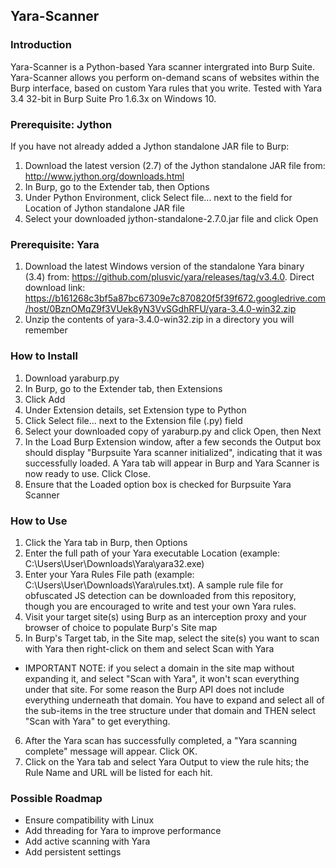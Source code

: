 ## Yara-Scanner

### Introduction
Yara-Scanner is a Python-based Yara scanner intergrated into Burp Suite. Yara-Scanner allows you perform on-demand scans of websites within the Burp interface, based on custom Yara rules that you write. Tested with Yara 3.4 32-bit in Burp Suite Pro 1.6.3x on Windows 10. 

### Prerequisite: Jython
If you have not already added a Jython standalone JAR file to Burp:

1. Download the latest version (2.7) of the Jython standalone JAR file from: http://www.jython.org/downloads.html
2. In Burp, go to the Extender tab, then Options
3. Under Python Environment, click Select file... next to the field for Location of Jython standalone JAR file
4. Select your downloaded jython-standalone-2.7.0.jar file and click Open

### Prerequisite: Yara
1. Download the latest Windows version of the standalone Yara binary (3.4) from: https://github.com/plusvic/yara/releases/tag/v3.4.0. Direct download link: https://b161268c3bf5a87bc67309e7c870820f5f39f672.googledrive.com/host/0BznOMqZ9f3VUek8yN3VvSGdhRFU/yara-3.4.0-win32.zip
2. Unzip the contents of yara-3.4.0-win32.zip in a directory you will remember

### How to Install
1. Download yaraburp.py
3. In Burp, go to the Extender tab, then Extensions
3. Click Add
4. Under Extension details, set Extension type to Python
5. Click Select file...  next to the Extension file (.py) field 
6. Select your downloaded copy of yaraburp.py and click Open, then Next
7. In the Load Burp Extension window, after a few seconds the Output box should display "Burpsuite Yara scanner initialized", indicating that it was successfully loaded. A Yara tab will appear in Burp and Yara Scanner is now ready to use. Click Close.
8. Ensure that the Loaded option box is checked for Burpsuite Yara Scanner 

### How to Use
1. Click the Yara tab in Burp, then Options
2. Enter the full path of your Yara executable Location (example: C:\Users\User\Downloads\Yara\yara32.exe)
3. Enter your Yara Rules File path (example: C:\Users\User\Downloads\Yara\rules.txt). A sample rule file for obfuscated JS detection can be downloaded from this repository, though you are encouraged to write and test your own Yara rules.
4. Visit your target site(s) using Burp as an interception proxy and your browser of choice to populate Burp's Site map
5. In Burp's Target tab, in the Site map, select the site(s) you want to scan with Yara then right-click on them and select Scan with Yara
 *  IMPORTANT NOTE: if you select a domain in the site map without expanding it, and select "Scan with Yara", it won't scan everything under that site. For some reason the Burp API does not include everything underneath that domain. You have to expand and select all of the sub-items in the tree structure under that domain and THEN select "Scan with Yara" to get everything.
6. After the Yara scan has successfully completed, a "Yara scanning complete" message will appear. Click OK.
7. Click on the Yara tab and select Yara Output to view the rule hits; the Rule Name and URL will be listed for each hit.

### Possible Roadmap
* Ensure compatibility with Linux
* Add threading for Yara to improve performance
* Add active scanning with Yara
* Add persistent settings
